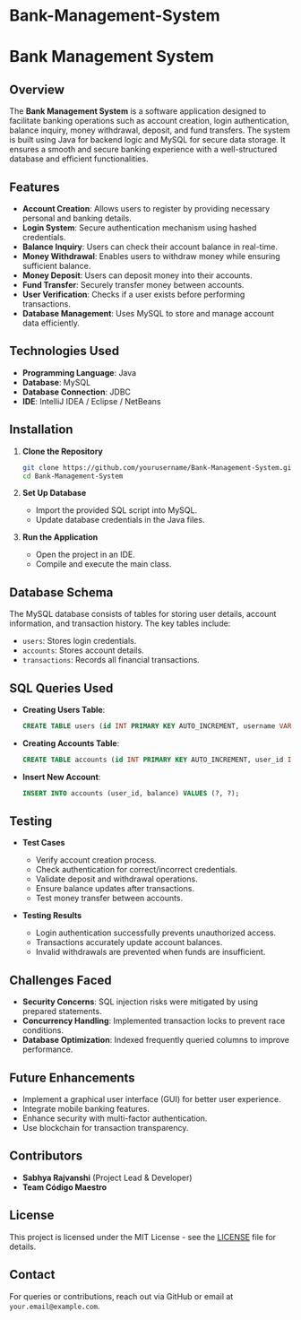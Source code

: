 # Bank-Management-System
# Bank Management System

## Overview
The **Bank Management System** is a software application designed to facilitate banking operations such as account creation, login authentication, balance inquiry, money withdrawal, deposit, and fund transfers. The system is built using Java for backend logic and MySQL for secure data storage. It ensures a smooth and secure banking experience with a well-structured database and efficient functionalities.

## Features
- **Account Creation**: Allows users to register by providing necessary personal and banking details.
- **Login System**: Secure authentication mechanism using hashed credentials.
- **Balance Inquiry**: Users can check their account balance in real-time.
- **Money Withdrawal**: Enables users to withdraw money while ensuring sufficient balance.
- **Money Deposit**: Users can deposit money into their accounts.
- **Fund Transfer**: Securely transfer money between accounts.
- **User Verification**: Checks if a user exists before performing transactions.
- **Database Management**: Uses MySQL to store and manage account data efficiently.

## Technologies Used
- **Programming Language**: Java
- **Database**: MySQL
- **Database Connection**: JDBC
- **IDE**: IntelliJ IDEA / Eclipse / NetBeans

## Installation
1. **Clone the Repository**
   ```sh
   git clone https://github.com/yourusername/Bank-Management-System.git
   cd Bank-Management-System
   ```

2. **Set Up Database**
   - Import the provided SQL script into MySQL.
   - Update database credentials in the Java files.

3. **Run the Application**
   - Open the project in an IDE.
   - Compile and execute the main class.

## Database Schema
The MySQL database consists of tables for storing user details, account information, and transaction history. The key tables include:
- `users`: Stores login credentials.
- `accounts`: Stores account details.
- `transactions`: Records all financial transactions.

## SQL Queries Used
- **Creating Users Table**:
   ```sql
   CREATE TABLE users (id INT PRIMARY KEY AUTO_INCREMENT, username VARCHAR(50) UNIQUE, password VARCHAR(255));
   ```
- **Creating Accounts Table**:
   ```sql
   CREATE TABLE accounts (id INT PRIMARY KEY AUTO_INCREMENT, user_id INT, balance DECIMAL(10,2), FOREIGN KEY (user_id) REFERENCES users(id));
   ```
- **Insert New Account**:
   ```sql
   INSERT INTO accounts (user_id, balance) VALUES (?, ?);
   ```

## Testing
- **Test Cases**
  - Verify account creation process.
  - Check authentication for correct/incorrect credentials.
  - Validate deposit and withdrawal operations.
  - Ensure balance updates after transactions.
  - Test money transfer between accounts.

- **Testing Results**
  - Login authentication successfully prevents unauthorized access.
  - Transactions accurately update account balances.
  - Invalid withdrawals are prevented when funds are insufficient.

## Challenges Faced
- **Security Concerns**: SQL injection risks were mitigated by using prepared statements.
- **Concurrency Handling**: Implemented transaction locks to prevent race conditions.
- **Database Optimization**: Indexed frequently queried columns to improve performance.

## Future Enhancements
- Implement a graphical user interface (GUI) for better user experience.
- Integrate mobile banking features.
- Enhance security with multi-factor authentication.
- Use blockchain for transaction transparency.

## Contributors
- **Sabhya Rajvanshi** (Project Lead & Developer)
- **Team Código Maestro**

## License
This project is licensed under the MIT License - see the [LICENSE](LICENSE) file for details.

## Contact
For queries or contributions, reach out via GitHub or email at `your.email@example.com`.

